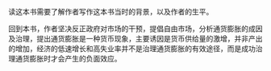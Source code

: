 读这本书需要了解作者写作这本书当时的背景，以及作者的生平。

回到本书，作者坚决反正政府对市场的干预，提倡自由市场，分析通货膨胀的成因及治理，提出通货膨胀是一种货币现象，主要诱因是货币供给量的激增，并非产出的增加，经济的低速增长和高失业率并不是治理通货膨胀的有效途径，而是成功治理通货膨胀时才会产生的负面效应。



   

